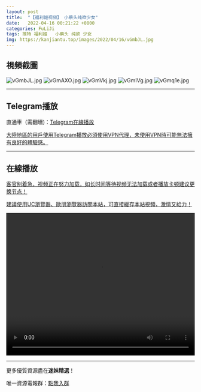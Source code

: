 ```yaml
---
layout: post
title:  "【福利姬视频】 小蔡头纯欲少女"
date:   2022-04-16 00:21:22 +0800
categories: FuLiJi
tags: 推特 福利姬   小蔡头 纯欲 少女
img: https://kanjiantu.top/images/2022/04/16/vGmbJL.jpg
---
```



## 視頻截圖

![vGmbJL.jpg](https://kanjiantu.top/images/2022/04/16/vGmbJL.jpg)
![vGmAXO.jpg](https://kanjiantu.top/images/2022/04/16/vGmAXO.jpg)
![vGmVkj.jpg](https://kanjiantu.top/images/2022/04/16/vGmVkj.jpg)
![vGmIVg.jpg](https://kanjiantu.top/images/2022/04/16/vGmIVg.jpg)
![vGmq1e.jpg](https://kanjiantu.top/images/2022/04/16/vGmq1e.jpg)

* * *
## Telegram播放

直通車（需翻墻)：[Telegram在線播放](https://t.me/mimeijingxuan/726)


<u>大陸地區的用戶使用Telegram播放必須使用VPN代理，未使用VPN時可能無法擁有良好的體驗感。</u> 
* * *
## 在線播放
<u>客官别着急，视频正在努力加载，如长时间等待视频无法加载或者播放卡顿建议更换节点！</u>

<u>建議使用UC瀏覽器、歐朋瀏覽器訪問本站，可直接緩存本站視頻，激情又給力！</u>
<center><video src="https://cdn.publer.io/uploads/videos/6251bb9fdb27973d1eaefc51/429bc3bd1e3e911c44739fedca3f12d9.mp4" width="100%" height="380px" controls="controls"></video></center>

* * *
更多優質資源盡在**迷妹精選**！

唯一資源電報群：[點我入群](https://t.me/mimeijingxuan)


